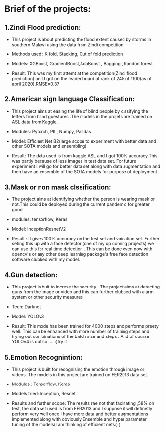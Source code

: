 

# Brief of the projects:
  

  
## 1.Zindi Flood prediction:
  - This project is about predicting the  flood extent caused by storms in southern Malawi  using the data from Zindi competition
  - Methods used : K fold, Stacking, Out of fold prediction
 
  - Models: XGBoost, GradientBoost,AdaBoost , Bagging , Randon forest
 
  - Result: This was my first attemt at the competition(Zindi flood prediction) and I got on the leader board at rank of 245 of 1100(as of april 2020).RMSE=0.37
 


## 2.American sign language Classification:
 - This project aims at easing the life of blind people by clssifying the letters from hand guestures .The models in the projets are trained on ASL data from Kaggle.
 - Modules: Pytorch, PIL, Numpy, Pandas

 - Model: Efficient Net B2(large scope to experiment with better data and other SOTA models and ensembling)

 - Result: The data used is from kaggle ASL and I got 100% accuracy.This was partly because of less images in test data set. For future experiment I will go for better data set along with data augmentation and then have an ensemble of the SOTA models for purpose of deployment

## 3.Mask or non mask clssification:
 - The project aims at identifying whether the person is wearing mask or not.This could be deployed during the current pandemic for greater good

 - modules: tensorflow, Keras

 - Model: InceptionResnetV2

 - Result : It gives 100% accuracy on the test set and vaidation set. Further seting this up with a face detector (one of my up coming projects) we can use this for real time detection . This can be done even now with opencv's or any other deep learning package's free face detection software clubbed with my model.

## 4.Gun detection:
  - This project is buit to increse the security . The project aims at detecting guns from the image or video and this can further clubbed with alarm system or other security measures
 - Tech: Darknet


 - Model: YOLOv3 

 - Result: This mode has been trained for 4000 steps and performs preety well. This can be enhanced with more number of training steps and trying out combinations of the batch size and steps . And of course YOLOv4 is out so .....:)try it

## 5.Emotion Recognintion:
 - This project is built for recognising the emotion through image or videos. The models in this project are trained on FER2013 data set. 

 - Modules : Tensorflow, Keras

 - Models tried: Inception, Resnet

 - Results and further scope: The results rae not that facinating ,58% on test, the data set used is from FER2013 and I suppose it will definetly perform very well once I have more data and better augmentations implemented along with obviously Ensemble and hyper parameter tuning of the models(I am thinking of efficient nets:) ) 
 
